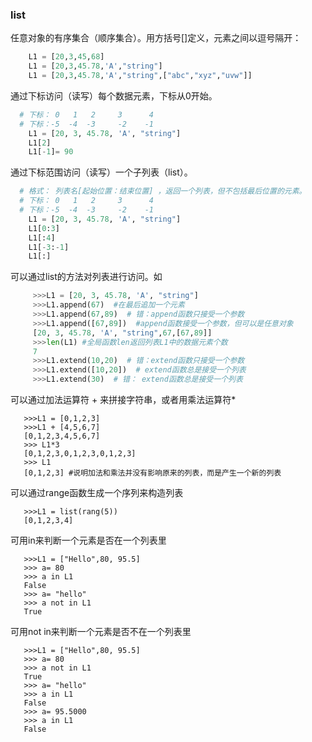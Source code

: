 
### list
 任意对象的有序集合（顺序集合）。用方括号[]定义，元素之间以逗号隔开：
 ```python
     L1 = [20,3,45,68]
     L1 = [20,3,45.78,'A',"string"]
     L1 = [20,3,45.78,'A',"string",["abc","xyz","uvw"]]
 ```
 
 通过下标访问（读写）每个数据元素，下标从0开始。
 ```python
   # 下标： 0   1   2     3      4
   # 下标：-5  -4  -3     -2    -1
     L1 = [20, 3, 45.78, 'A', "string"]
     L1[2]
     L1[-1]= 90
```
通过下标范围访问（读写）一个子列表（list）。
  
 ```python
   # 格式： 列表名[起始位置：结束位置] ，返回一个列表，但不包括最后位置的元素。
   # 下标： 0   1   2     3      4
   # 下标：-5  -4  -3     -2    -1
     L1 = [20, 3, 45.78, 'A', "string"]
     L1[0:3]
     L1[:4]
     L1[-3:-1]
     L1[:]
```
可以通过list的方法对列表进行访问。如
```python   
     >>>L1 = [20, 3, 45.78, 'A', "string"]
     >>>L1.append(67)  #在最后追加一个元素  
     >>>L1.append(67,89)  # 错：append函数只接受一个参数
     >>>L1.append([67,89])  #append函数接受一个参数，但可以是任意对象
     [20, 3, 45.78, 'A', "string",67,[67,89]]
     >>>len(L1) #全局函数len返回列表L1中的数据元素个数
     7
     >>>L1.extend(10,20)  # 错：extend函数只接受一个参数     
     >>>L1.extend([10,20])  # extend函数总是接受一个列表
     >>>L1.extend(30)  # 错： extend函数总是接受一个列表
```
可以通过加法运算符 + 来拼接字符串，或者用乘法运算符*
```
   >>>L1 = [0,1,2,3]
   >>>L1 + [4,5,6,7]
   [0,1,2,3,4,5,6,7]
   >>> L1*3
   [0,1,2,3,0,1,2,3,0,1,2,3]
   >>> L1 
   [0,1,2,3] #说明加法和乘法并没有影响原来的列表，而是产生一个新的列表
```
可以通过range函数生成一个序列来构造列表
```
   >>>L1 = list(rang(5))
   [0,1,2,3,4]
```
可用in来判断一个元素是否在一个列表里
```
   >>>L1 = ["Hello",80, 95.5]
   >>> a= 80
   >>> a in L1
   False
   >>> a= "hello"
   >>> a not in L1
   True
```

可用not in来判断一个元素是否不在一个列表里
```
   >>>L1 = ["Hello",80, 95.5]
   >>> a= 80
   >>> a not in L1
   True
   >>> a= "hello"
   >>> a in L1
   False
   >>> a= 95.5000
   >>> a in L1
   False
```
